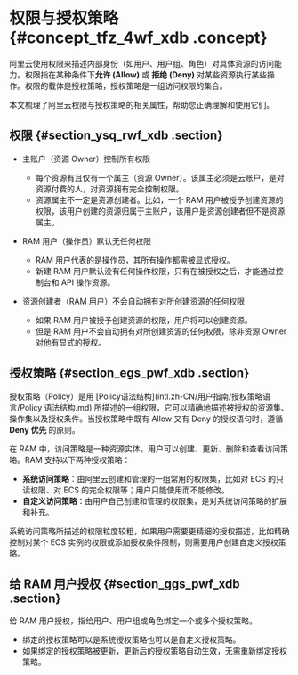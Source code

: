 # 权限与授权策略 {#concept_tfz_4wf_xdb .concept}

阿里云使用权限来描述内部身份（如用户、用户组、角色）对具体资源的访问能力。权限指在某种条件下**允许 \(Allow\)** 或 **拒绝 \(Deny\)** 对某些资源执行某些操作。权限的载体是授权策略，授权策略是一组访问权限的集合。

本文梳理了阿里云权限与授权策略的相关属性，帮助您正确理解和使用它们。

## 权限 {#section_ysq_rwf_xdb .section}

-   主账户（资源 Owner）控制所有权限

    -   每个资源有且仅有一个属主（资源 Owner）。该属主必须是云账户，是对资源付费的人，对资源拥有完全控制权限。
    -   资源属主不一定是资源创建者。比如，一个 RAM 用户被授予创建资源的权限，该用户创建的资源归属于主账户，该用户是资源创建者但不是资源属主。
-   RAM 用户（操作员）默认无任何权限

    -   RAM 用户代表的是操作员，其所有操作都需被显式授权。
    -   新建 RAM 用户默认没有任何操作权限，只有在被授权之后，才能通过控制台和 API 操作资源。
-   资源创建者（RAM 用户）不会自动拥有对所创建资源的任何权限

    -   如果 RAM 用户被授予创建资源的权限，用户将可以创建资源。
    -   但是 RAM 用户不会自动拥有对所创建资源的任何权限，除非资源 Owner 对他有显式的授权。

## 授权策略 {#section_egs_pwf_xdb .section}

授权策略（Policy）是用 [Policy语法结构](intl.zh-CN/用户指南/授权策略语言/Policy 语法结构.md) 所描述的一组权限，它可以精确地描述被授权的资源集、操作集以及授权条件。当授权策略中既有 Allow 又有 Deny 的授权语句时，遵循 **Deny 优先** 的原则。

在 RAM 中，访问策略是一种资源实体，用户可以创建、更新、删除和查看访问策略。RAM 支持以下两种授权策略：

-   **系统访问策略**：由阿里云创建和管理的一组常用的权限集，比如对 ECS 的只读权限、对 ECS 的完全权限等；用户只能使用而不能修改。
-   **自定义访问策略**：由用户自己创建和管理的权限集，是对系统访问策略的扩展和补充。

系统访问策略所描述的权限粒度较粗，如果用户需要更精细的授权描述，比如精确控制对某个 ECS 实例的权限或添加授权条件限制，则需要用户创建自定义授权策略。

## 给 RAM 用户授权 {#section_ggs_pwf_xdb .section}

给 RAM 用户授权，指给用户、用户组或角色绑定一个或多个授权策略。

-   绑定的授权策略可以是系统授权策略也可以是自定义授权策略。
-   如果绑定的授权策略被更新，更新后的授权策略自动生效，无需重新绑定授权策略。

